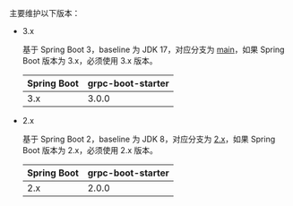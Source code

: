 主要维护以下版本：

- 3.x

    基于 Spring Boot 3，baseline 为 JDK 17，对应分支为 [main](https://github.com/DanielLiu1123/grpc-starter/)，如果 Spring Boot 版本为 3.x，必须使用 3.x 版本。
        
    | Spring Boot | grpc-boot-starter |
    |-------------|-------------------|
    | 3.x         | 3.0.0             |

- 2.x

    基于 Spring Boot 2，baseline 为 JDK 8，对应分支为 [2.x](https://github.com/DanielLiu1123/grpc-starter/tree/2.x)，如果 Spring Boot 版本为 2.x，必须使用 2.x 版本。

    | Spring Boot | grpc-boot-starter |
    |-------------|-------------------|
    | 2.x         | 2.0.0             |
